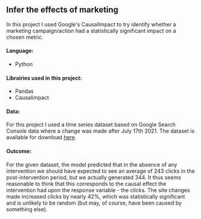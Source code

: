 ## Infer the effects of marketing

In this project I used Google's CausalImpact to try identify whether a marketing campaign/action had a statistically significant impact on a chosen metric.

#### Language:
- Python

#### Librairies used in this project:
- Pandas
- Causalimpact

#### Data:
For this project I used a time series dataset based on Google Search Console data where a change was made after July 17th 2021. The dataset is available for download [here](https://raw.githubusercontent.com/flyandlure/datasets/master/causal_impact_dataset.csv).

#### Outcome:
For the given dataset, the model predicted that in the absence of any intervention we should have expected to see an average of 243 clicks in the post-intervention period, but we actually generated 344.
It thus seems reasonable to think that this corresponds to the causal effect the intervention had upon the response variable - the clicks. The site changes made increased clicks by nearly 42%, which was statistically significant and is unlikely to be random (but may, of course, have been caused by something else).
